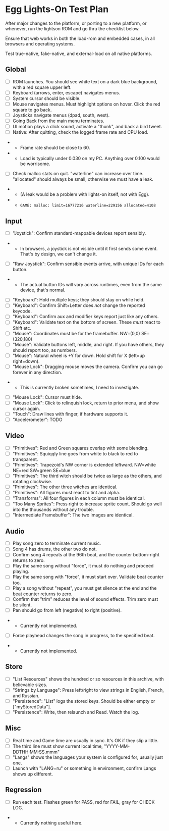 # Egg Lights-On Test Plan

After major changes to the platform, or porting to a new platform, or whenever,
run the lightson ROM and go thru the checklist below.

Ensure that web works in both the load-rom and embedded cases, in all browsers and operating systems.

Test true-native, fake-native, and external-load on all native platforms.

## Global
- [ ] ROM launches. You should see white text on a dark blue background, with a red square upper left.
- [ ] Keyboard (arrows, enter, escape) navigates menus.
- [ ] System cursor should be visible.
- [ ] Mouse navigates menus. Must highlight options on hover. Click the red square to go back.
- [ ] Joysticks navigate menus (dpad, south, west).
- [ ] Going Back from the main menu terminates.
- [ ] UI motion plays a click sound, activate a "thunk", and back a bird tweet.
- [ ] Native: After quitting, check the logged frame rate and CPU load.
- - Frame rate should be close to 60.
- - Load is typically under 0.030 on my PC. Anything over 0.100 would be worrisome.
- [ ] Check malloc stats on quit. "waterline" can increase over time. "allocated" should always be small, otherwise we must have a leak.
- - (A leak would be a problem with lights-on itself, not with Egg).
- - `GAME: malloc: limit=16777216 waterline=229156 allocated=4108`

## Input
- [ ] "Joystick": Confirm standard-mappable devices report sensibly.
- - In browsers, a joystick is not visible until it first sends some event. That's by design, we can't change it.
- [ ] "Raw Joystick": Confirm sensible events arrive, with unique IDs for each button.
- - The actual button IDs will vary across runtimes, even from the same device, that's normal.
- [ ] "Keyboard": Hold multiple keys; they should stay on while held.
- [ ] "Keyboard": Confirm Shift+Letter does *not* change the reported keycode.
- [ ] "Keyboard": Confirm aux and modifier keys report just like any others.
- [ ] "Keyboard": Validate text on the bottom of screen. These *must* react to Shift etc.
- [ ] "Mouse": Coordinates must be for the framebuffer. NW=(0,0) SE=(320,180)
- [ ] "Mouse": Validate buttons left, middle, and right. If you have others, they should report too, as numbers.
- [ ] "Mouse": Natural wheel is +Y for down. Hold shift for X (left=up right=down).
- [ ] "Mouse Lock": Dragging mouse moves the camera. Confirm you can go forever in any direction.
- - This is currently broken sometimes, I need to investigate.
- [ ] "Mouse Lock": Cursor must hide.
- [ ] "Mouse Lock": Click to relinquish lock, return to prior menu, and show cursor again.
- [ ] "Touch": Draw lines with finger, if hardware supports it.
- [ ] "Accelerometer": TODO

## Video
- [ ] "Primitives": Red and Green squares overlap with some blending.
- [ ] "Primitives": Squiqqly line goes from white to black to red to transparent.
- [ ] "Primitives": Trapezoid's NW corner is extended leftward. NW=white NE=red SW=green SE=blue
- [ ] "Primitives": The third witch should be twice as large as the others, and rotating clockwise.
- [ ] "Primitives": The other three witches are identical.
- [ ] "Primitives": All figures must react to tint and alpha.
- [ ] "Transforms": All four figures in each column must be identical.
- [ ] "Too Many Sprites": Press right to increase sprite count. Should go well into the thousands without any trouble.
- [ ] "Intermediate Framebuffer": The two images are identical.

## Audio
- [ ] Play song zero to terminate current music.
- [ ] Song 4 has drums, the other two do not.
- [ ] Confirm song 4 repeats at the 96th beat, and the counter bottom-right returns to zero.
- [ ] Play the same song without "force", it must do nothing and proceed playing.
- [ ] Play the same song with "force", it must start over. Validate beat counter too.
- [ ] Play a song without "repeat", you must get silence at the end and the beat counter returns to zero.
- [ ] Confirm that "trim" reduces the level of sound effects. Trim zero must be silent.
- [ ] Pan should go from left (negative) to right (positive).
- - Currently not implemented.
- [ ] Force playhead changes the song in progress, to the specified beat.
- - Currently not implemented.

## Store
- [ ] "List Resources" shows the hundred or so resources in this archive, with believable sizes.
- [ ] "Strings by Language": Press left/right to view strings in English, French, and Russian.
- [ ] "Persistence": "List" logs the stored keys. Should be either empty or ["myStoredData"].
- [ ] "Persistence": Write, then relaunch and Read. Watch the log.

## Misc
- [ ] Real time and Game time are usually in sync. It's OK if they slip a little.
- [ ] The third line must show current local time, "YYYY-MM-DDTHH:MM:SS.mmm"
- [ ] "Langs" shows the languages your system is configured for, usually just one.
- [ ] Launch with "LANG=ru" or something in environment, confirm Langs shows up different.

## Regression
- [ ] Run each test. Flashes green for PASS, red for FAIL, gray for CHECK LOG.
- - Currently nothing useful here.
